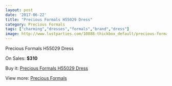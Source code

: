 ```yaml
---
layout: post
date: '2017-06-22'
title: "Precious Formals H55029 Dress"
category: Precious Formals
tags: ["charming","dresses","formals","brand","dress"]
image: http://www.lustparties.com/10888-thickbox_default/precious-formals-h55029-dress.jpg
---
```

Precious Formals H55029 Dress

On Sales: **$310**
<a href="https://www.lustparties.com/en/precious-formals/3793-precious-formals-h55029-dress.html"><amp-img layout="responsive" width="600" height="600" src="//www.lustparties.com/10888-thickbox_default/precious-formals-h55029-dress.jpg" alt="Precious Formals H55029 Dress 0" /></a>

Buy it: [Precious Formals H55029 Dress](https://www.lustparties.com/en/precious-formals/3793-precious-formals-h55029-dress.html "Precious Formals H55029 Dress")

View more: [Precious Formals](https://www.lustparties.com/en/18-precious-formals "Precious Formals")